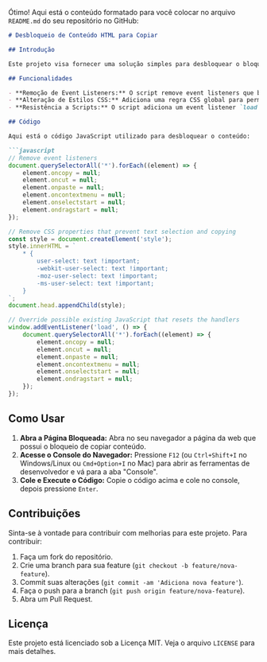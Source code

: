 Ótimo! Aqui está o conteúdo formatado para você colocar no arquivo `README.md` do seu repositório no GitHub:

```markdown
# Desbloqueio de Conteúdo HTML para Copiar

## Introdução

Este projeto visa fornecer uma solução simples para desbloquear o bloqueio de copiar conteúdo em páginas HTML. Frequentemente, os desenvolvedores web implementam bloqueios para impedir a cópia de conteúdo, o que pode ser inconveniente para usuários que precisam copiar informações legítimas. Este projeto oferece um script JavaScript que remove esses bloqueios de forma eficiente.

## Funcionalidades

- **Remoção de Event Listeners:** O script remove event listeners que bloqueiam ações de copiar, colar, cortar, abrir o menu de contexto, selecionar texto e iniciar arraste.
- **Alteração de Estilos CSS:** Adiciona uma regra CSS global para permitir a seleção de texto, mesmo que esteja bloqueada via CSS.
- **Resistência a Scripts:** O script adiciona um event listener `load` para garantir que bloqueios reinstalados após o carregamento da página sejam removidos.

## Código

Aqui está o código JavaScript utilizado para desbloquear o conteúdo:

```javascript
// Remove event listeners
document.querySelectorAll('*').forEach((element) => {
    element.oncopy = null;
    element.oncut = null;
    element.onpaste = null;
    element.oncontextmenu = null;
    element.onselectstart = null;
    element.ondragstart = null;
});

// Remove CSS properties that prevent text selection and copying
const style = document.createElement('style');
style.innerHTML = `
    * {
        user-select: text !important;
        -webkit-user-select: text !important;
        -moz-user-select: text !important;
        -ms-user-select: text !important;
    }
`;
document.head.appendChild(style);

// Override possible existing JavaScript that resets the handlers
window.addEventListener('load', () => {
    document.querySelectorAll('*').forEach((element) => {
        element.oncopy = null;
        element.oncut = null;
        element.onpaste = null;
        element.oncontextmenu = null;
        element.onselectstart = null;
        element.ondragstart = null;
    });
});
```

## Como Usar

1. **Abra a Página Bloqueada:** Abra no seu navegador a página da web que possui o bloqueio de copiar conteúdo.
2. **Acesse o Console do Navegador:** Pressione `F12` (ou `Ctrl+Shift+I` no Windows/Linux ou `Cmd+Option+I` no Mac) para abrir as ferramentas de desenvolvedor e vá para a aba "Console".
3. **Cole e Execute o Código:** Copie o código acima e cole no console, depois pressione `Enter`.

## Contribuições

Sinta-se à vontade para contribuir com melhorias para este projeto. Para contribuir:

1. Faça um fork do repositório.
2. Crie uma branch para sua feature (`git checkout -b feature/nova-feature`).
3. Commit suas alterações (`git commit -am 'Adiciona nova feature'`).
4. Faça o push para a branch (`git push origin feature/nova-feature`).
5. Abra um Pull Request.

## Licença

Este projeto está licenciado sob a Licença MIT. Veja o arquivo `LICENSE` para mais detalhes.
